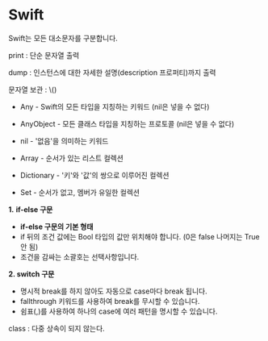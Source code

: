 # Swift

Swift는 모든 대소문자를 구분합니다.

print : 단순 문자열 출력

dump : 인스턴스에 대한 자세한 설명(description 프로퍼티)까지 출력

문자열 보관 : \\()

- Any - Swift의 모든 타입을 지칭하는 키워드 (nil은 넣을 수 없다)
- AnyObject - 모든 클래스 타입을 지칭하는 프로토콜 (nil은 넣을 수 없다)
- nil - '없음'을 의미하는 키워드


- Array - 순서가 있는 리스트 컬렉션
- Dictionary - '키'와 '값'의 쌍으로 이루어진 컬렉션
- Set - 순서가 없고, 멤버가 유일한 컬렉션

**1.** **if-else 구문**

- **if-else 구문의 기본 형태** 
- if 뒤의 조건 값에는 Bool 타입의 값만 위치해야 합니다. (0은 false 나머지는 True 안 됨)
- 조건을 감싸는 소괄호는 선택사항입니다.

**2. switch 구문**

- 명시적 break를 하지 않아도 자동으로 case마다 break 됩니다.
- fallthrough 키워드를 사용하여 break를 무시할 수 있습니다.
- 쉼표(,)를 사용하여 하나의 case에 여러 패턴을 명시할 수 있습니다.


class : 다중 상속이 되지 않는다.